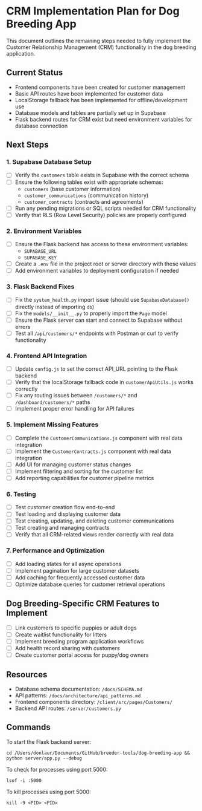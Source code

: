 # CRM Implementation Plan for Dog Breeding App

This document outlines the remaining steps needed to fully implement the Customer Relationship Management (CRM) functionality in the dog breeding application.

## Current Status

- Frontend components have been created for customer management
- Basic API routes have been implemented for customer data
- LocalStorage fallback has been implemented for offline/development use
- Database models and tables are partially set up in Supabase
- Flask backend routes for CRM exist but need environment variables for database connection

## Next Steps

### 1. Supabase Database Setup

- [ ] Verify the `customers` table exists in Supabase with the correct schema
- [ ] Ensure the following tables exist with appropriate schemas:
  - `customers` (base customer information)
  - `customer_communications` (communication history)
  - `customer_contracts` (contracts and agreements)
- [ ] Run any pending migrations or SQL scripts needed for CRM functionality
- [ ] Verify that RLS (Row Level Security) policies are properly configured

### 2. Environment Variables

- [ ] Ensure the Flask backend has access to these environment variables:
  - `SUPABASE_URL`
  - `SUPABASE_KEY`
- [ ] Create a `.env` file in the project root or server directory with these values
- [ ] Add environment variables to deployment configuration if needed

### 3. Flask Backend Fixes

- [ ] Fix the `system_health.py` import issue (should use `SupabaseDatabase()` directly instead of importing `db`)
- [ ] Fix the `models/__init__.py` to properly import the `Page` model
- [ ] Ensure the Flask server can start and connect to Supabase without errors
- [ ] Test all `/api/customers/*` endpoints with Postman or curl to verify functionality

### 4. Frontend API Integration

- [ ] Update `config.js` to set the correct API_URL pointing to the Flask backend
- [ ] Verify that the localStorage fallback code in `customerApiUtils.js` works correctly
- [ ] Fix any routing issues between `/customers/*` and `/dashboard/customers/*` paths
- [ ] Implement proper error handling for API failures

### 5. Implement Missing Features

- [ ] Complete the `CustomerCommunications.js` component with real data integration
- [ ] Implement the `CustomerContracts.js` component with real data integration
- [ ] Add UI for managing customer status changes
- [ ] Implement filtering and sorting for the customer list
- [ ] Add reporting capabilities for customer pipeline metrics

### 6. Testing

- [ ] Test customer creation flow end-to-end
- [ ] Test loading and displaying customer data
- [ ] Test creating, updating, and deleting customer communications
- [ ] Test creating and managing contracts
- [ ] Verify that all CRM-related views render correctly with real data

### 7. Performance and Optimization

- [ ] Add loading states for all async operations
- [ ] Implement pagination for large customer datasets
- [ ] Add caching for frequently accessed customer data
- [ ] Optimize database queries for customer retrieval operations

## Dog Breeding-Specific CRM Features to Implement

- [ ] Link customers to specific puppies or adult dogs
- [ ] Create waitlist functionality for litters
- [ ] Implement breeding program application workflows
- [ ] Add health record sharing with customers
- [ ] Create customer portal access for puppy/dog owners

## Resources

- Database schema documentation: `/docs/SCHEMA.md`
- API patterns: `/docs/architecture/api_patterns.md`
- Frontend components directory: `/client/src/pages/Customers/`
- Backend API routes: `/server/customers.py`

## Commands

To start the Flask backend server:
```
cd /Users/donlaur/Documents/GitHub/breeder-tools/dog-breeding-app && python server/app.py --debug
```

To check for processes using port 5000:
```
lsof -i :5000
```

To kill processes using port 5000:
```
kill -9 <PID> <PID>
```